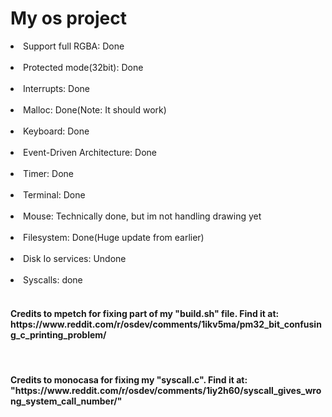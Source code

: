 <h1>My os project</h1>

<li>Support full RGBA: Done</li><br>
<li>Protected mode(32bit): Done</li><br>
<li>Interrupts: Done</li><br>
<li>Malloc: Done(Note: It should work)</li><br>
<li>Keyboard: Done</li><br>
<li>Event-Driven Architecture: Done</li><br>
<li>Timer: Done</li><br>
<li>Terminal: Done</li><br>
<li>Mouse: Technically done, but im not handling drawing yet</li><br>
<li>Filesystem: Done(Huge update from earlier)</li><br>
<li>Disk Io services: Undone</li><br>
<li>Syscalls: done</li><br>

<h4>Credits to mpetch for fixing part of my "build.sh" file. Find it at: https://www.reddit.com/r/osdev/comments/1ikv5ma/pm32_bit_confusing_c_printing_problem/</h4><br>
<h4>Credits to monocasa for fixing my "syscall.c". Find it at: "https://www.reddit.com/r/osdev/comments/1iy2h60/syscall_gives_wrong_system_call_number/"</h4>
